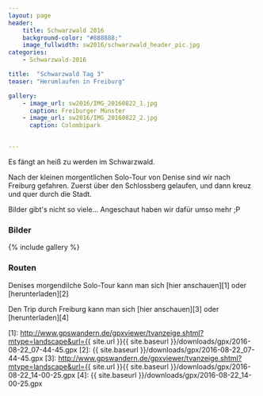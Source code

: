 ```yaml
---
layout: page
header:
    title: Schwarzwald 2016	
    background-color: "#888888;"
    image_fullwidth: sw2016/schwarzwald_header_pic.jpg
categories:
    - Schwarzwald-2016

title:  "Schwarzwald Tag 3"
teaser: "Herumlaufen in Freiburg"

gallery:
    - image_url: sw2016/IMG_20160822_1.jpg
      caption: Freiburger Münster
    - image_url: sw2016/IMG_20160822_2.jpg
      caption: Colombipark


---
```



Es fängt an heiß zu werden im Schwarzwald.

Nach der kleinen morgentlichen Solo-Tour von Denise sind wir nach Freiburg gefahren. Zuerst über den Schlossberg gelaufen, und dann kreuz und quer durch die Stadt.

Bilder gibt's nicht so viele... Angeschaut haben wir dafür umso mehr ;P

### Bilder

{% include gallery %}

### Routen

Denises morgendilche Solo-Tour kann man sich [hier anschauen][1] oder [herunterladen][2]

Den Trip durch Freiburg kann man sich [hier anschauen][3] oder [herunterladen][4]



 [1]: http://www.gpswandern.de/gpxviewer/tvanzeige.shtml?mtype=landscape&url={{ site.url }}{{ site.baseurl }}/downloads/gpx/2016-08-22_07-44-45.gpx
 [2]: {{ site.baseurl }}/downloads/gpx/2016-08-22_07-44-45.gpx
 [3]: http://www.gpswandern.de/gpxviewer/tvanzeige.shtml?mtype=landscape&url={{ site.url }}{{ site.baseurl }}/downloads/gpx/2016-08-22_14-00-25.gpx
 [4]: {{ site.baseurl }}/downloads/gpx/2016-08-22_14-00-25.gpx

